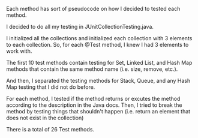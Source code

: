Each method has sort of pseudocode on how I decided to tested each method.
 
I decided to do all my testing in JUnitCollectionTesting.java.

I initialized all the collections and initialized each collection with 3 elements to each collection.
So, for each @Test method, I knew I had 3 elements to work with.

The first 10 test methods contain testing for Set, Linked List, and Hash Map methods that contain the same method name
(i.e. size, remove, etc.).

And then, I separated the testing methods for Stack, Queue, and any Hash Map testing that I did not do before.

For each method, I tested if the method returns or excutes the method according to the description in the Java docs.
Then, I tried to break the method by testing things that shouldn't happen
 (i.e. return an element that does not exist in the collection)
 
 There is a total of 26 Test methods.